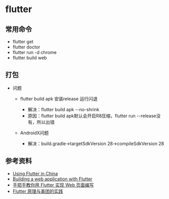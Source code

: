 # flutter

## 常用命令

- flutter get
- flutter doctor
- flutter run -d chrome
- flutter build web

## 打包

- 问题

  - flutter build apk 安装release 运行闪退
    - 解决：flutter build apk --no-shrink
    - 原因：flutter build apk默认会开启R8压缩，flutter run --release没有，所以出错

  - AndroidX问题
    - 解决：build.gradle->targetSdkVersion 28->compileSdkVersion 28

## 参考资料

- [Using Flutter in China](https://flutter.dev/community/china)
- [Building a web application with Flutter](https://flutter.dev/docs/get-started/web)
- [手把手教你用 Flutter 实现 Web 页面编写](https://www.jianshu.com/p/af764c9d0de1)
- [Flutter 原理与美团的实践](https://www.jianshu.com/p/e6cd8584fdbb)
